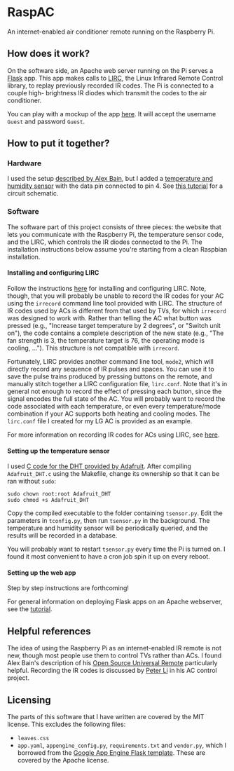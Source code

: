 # RaspAC #


An internet-enabled air conditioner remote running on the Raspberry Pi.


## How does it work?  ##

On the software side, an Apache web server running on the Pi serves a
[Flask](http://flask.pocoo.org/) app.  This app makes calls to
[LIRC](http://www.lirc.org/), the Linux Infrared Remote Control library, to
replay previously recorded IR codes.  The Pi is connected to a couple high-
brightness IR diodes which transmit the codes to the air conditioner.

You can play with a mockup of the app [here](http://raspac-mockup.appspot.com).
It will accept the username `Guest` and password `Guest`.


## How to put it together? ##

### Hardware ###

I used the setup [described by Alex Bain](http://alexba.in/blog/2013/03/09/raspberrypi-ir-schematic-for-lirc/),
but I added a [temperature and humidity sensor](http://www.adafruit.com/products/385)
with the data pin connected to pin 4.  See [this tutorial](https://learn.adafruit.com/dht-humidity-sensing-on-raspberry-pi-with-gdocs-logging)
for a circuit schematic.


### Software ###

The software part of this project consists of three pieces: the website that 
lets you communicate with the Raspberry Pi, the temperature sensor code, and
the LIRC, which controls the IR diodes connected to the Pi.  The installation
instructions below assume you're starting from a clean Raspbian installation.


#### Installing and configuring LIRC ####

Follow the instructions
[here](http://alexba.in/blog/2013/01/06/setting-up-lirc-on-the-raspberrypi)
for installing and configuring LIRC.  Note, though, that you will probably be
unable to record the IR codes for your AC using the `irrecord` command line
tool provided with LIRC.  The structure of IR codes used by ACs is different
from that used by TVs, for which `irrecord` was designed to work with.
Rather than telling the AC what button was pressed (e.g., "Increase target
temperature by 2 degrees", or "Switch unit on"), the code contains a complete
description of the new state (e.g., "The fan strength is 3, the temperature
target is 76, the operating mode is cooling, ...").  This structure is not
compatible with `irrecord`.

Fortunately, LIRC provides another command line tool, `mode2`, which will
directly record any sequence of IR pulses and spaces.  You can use it to save
the pulse trains produced by pressing buttons on the remote, and manually
stitch together a LIRC configuration file, `lirc.conf`.  Note that it's in
general not enough to record the effect of pressing each button, since the
signal encodes the full state of the AC.  You will probably want to record
the code associated with each temperature, or even every temperature/mode
combination if your AC supports both heating and cooling modes.  The
`lirc.conf` file I created for my LG AC is provided as an example.

For more information on recording IR codes for ACs using LIRC, see
[here](http://absurdlycertain.blogspot.com/2013/03/lirc-raspi-remote-control-configuration.html).


#### Setting up the temperature sensor ####

I used [C code for the DHT provided by Adafruit](https://github.com/adafruit/Adafruit-Raspberry-Pi-Python-Code/tree/master/Adafruit_DHT_Driver).
After compiling `Adafruit_DHT.c` using the Makefile, change its ownership so
that it can be ran without `sudo`:
	
	sudo chown root:root Adafruit_DHT
	sudo chmod +s Adafruit_DHT

Copy the compiled executable to the folder containing `tsensor.py`. Edit the
parameters in `tconfig.py`, then run `tsensor.py` in the background. 
The temperature and humidity sensor will be periodically queried, and the 
results will be recorded in a database.

You will probably want to restart `tsensor.py` every time the Pi is turned on.
I found it most convenient to have a cron job spin it up on every reboot.


#### Setting up the web app ####

Step by step instructions are forthcoming!

For general information on deploying Flask apps on an Apache webserver, see the
[tutorial](http://flask.pocoo.org/docs/0.10/deploying/mod_wsgi/).


## Helpful references ##

The idea of using the Raspberry Pi as an internet-enabled IR remote is not
new, though most people use them to control TVs rather than ACs.  I found 
Alex Bain's description of his [Open Source Universal Remote](http://alexba.in/blog/2013/01/06/setting-up-lirc-on-the-raspberrypi/)
particularly helpful.  Recording the IR codes is discussed by
[Peter Li](http://absurdlycertain.blogspot.com/2013/03/lirc-raspi-remote-control-configuration.html)
in his AC control project.


## Licensing ##

The parts of this software that I have written are covered by the MIT license. This
excludes the following files:

 * `leaves.css`
 * `app.yaml`, `appengine_config.py`, `requirements.txt` and `vendor.py`, 
   which I borrowed from the [Google App Engine Flask template](https://github.com/GoogleCloudPlatform/appengine-python-flask-skeleton).
   These are covered by the Apache license.
